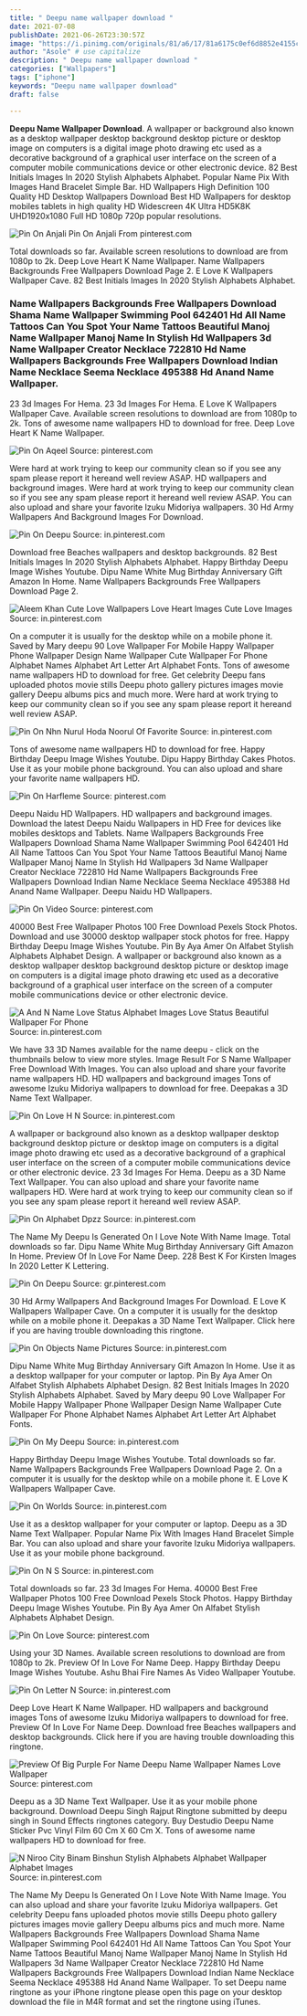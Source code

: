 ```yaml
---
title: " Deepu name wallpaper download "
date: 2021-07-08
publishDate: 2021-06-26T23:30:57Z
image: "https://i.pinimg.com/originals/81/a6/17/81a6175c0ef6d8852e4155c873497542.jpg"
author: "Asole" # use capitalize
description: " Deepu name wallpaper download "
categories: ["Wallpapers"]
tags: ["iphone"]
keywords: "Deepu name wallpaper download"
draft: false

---
```



**Deepu Name Wallpaper Download**. A wallpaper or background also known as a desktop wallpaper desktop background desktop picture or desktop image on computers is a digital image photo drawing etc used as a decorative background of a graphical user interface on the screen of a computer mobile communications device or other electronic device. 82 Best Initials Images In 2020 Stylish Alphabets Alphabet. Popular Name Pix With Images Hand Bracelet Simple Bar. HD Wallpapers High Definition 100 Quality HD Desktop Wallpapers Download Best HD Wallpapers for desktop mobiles tablets in high quality HD Widescreen 4K Ultra HD5K8K UHD1920x1080 Full HD 1080p 720p popular resolutions.

![Pin On Anjali](https://i.pinimg.com/736x/3c/0d/f7/3c0df78655088acde4151edc38897e02.jpg "Pin On Anjali")
Pin On Anjali From pinterest.com


Total downloads so far. Available screen resolutions to download are from 1080p to 2k. Deep Love Heart K Name Wallpaper. Name Wallpapers Backgrounds Free Wallpapers Download Page 2. E Love K Wallpapers Wallpaper Cave. 82 Best Initials Images In 2020 Stylish Alphabets Alphabet.

### Name Wallpapers Backgrounds Free Wallpapers Download Shama Name Wallpaper Swimming Pool 642401 Hd All Name Tattoos Can You Spot Your Name Tattoos Beautiful Manoj Name Wallpaper Manoj Name In Stylish Hd Wallpapers 3d Name Wallpaper Creator Necklace 722810 Hd Name Wallpapers Backgrounds Free Wallpapers Download Indian Name Necklace Seema Necklace 495388 Hd Anand Name Wallpaper.

23 3d Images For Hema. 23 3d Images For Hema. E Love K Wallpapers Wallpaper Cave. Available screen resolutions to download are from 1080p to 2k. Tons of awesome name wallpapers HD to download for free. Deep Love Heart K Name Wallpaper.


![Pin On Aqeel](https://i.pinimg.com/474x/83/53/88/83538826c73dc0c446fc06ff66700875.jpg "Pin On Aqeel")
Source: pinterest.com

Were hard at work trying to keep our community clean so if you see any spam please report it hereand well review ASAP. HD wallpapers and background images. Were hard at work trying to keep our community clean so if you see any spam please report it hereand well review ASAP. You can also upload and share your favorite Izuku Midoriya wallpapers. 30 Hd Army Wallpapers And Background Images For Download.

![Pin On Deepu](https://i.pinimg.com/564x/5b/89/72/5b8972be7f5bc58fdb9dba21745a0bfc.jpg "Pin On Deepu")
Source: in.pinterest.com

Download free Beaches wallpapers and desktop backgrounds. 82 Best Initials Images In 2020 Stylish Alphabets Alphabet. Happy Birthday Deepu Image Wishes Youtube. Dipu Name White Mug Birthday Anniversary Gift Amazon In Home. Name Wallpapers Backgrounds Free Wallpapers Download Page 2.

![Aleem Khan Cute Love Wallpapers Love Heart Images Cute Love Images](https://i.pinimg.com/originals/3c/5b/81/3c5b8189d921c9097b9cb00a34539386.jpg "Aleem Khan Cute Love Wallpapers Love Heart Images Cute Love Images")
Source: in.pinterest.com

On a computer it is usually for the desktop while on a mobile phone it. Saved by Mary deepu 90 Love Wallpaper For Mobile Happy Wallpaper Phone Wallpaper Design Name Wallpaper Cute Wallpaper For Phone Alphabet Names Alphabet Art Letter Art Alphabet Fonts. Tons of awesome name wallpapers HD to download for free. Get celebrity Deepu fans uploaded photos movie stills Deepu photo gallery pictures images movie gallery Deepu albums pics and much more. Were hard at work trying to keep our community clean so if you see any spam please report it hereand well review ASAP.

![Pin On Nhn Nurul Hoda Noorul Of Favorite](https://i.pinimg.com/originals/ac/9b/ac/ac9bac6e8564a80116d1dc8f9787c928.jpg "Pin On Nhn Nurul Hoda Noorul Of Favorite")
Source: in.pinterest.com

Tons of awesome name wallpapers HD to download for free. Happy Birthday Deepu Image Wishes Youtube. Dipu Happy Birthday Cakes Photos. Use it as your mobile phone background. You can also upload and share your favorite name wallpapers HD.

![Pin On Harfleme](https://i.pinimg.com/originals/62/e0/e9/62e0e9ee618ecf9eaa3efc85c890d4ff.jpg "Pin On Harfleme")
Source: pinterest.com

Deepu Naidu HD Wallpapers. HD wallpapers and background images. Download the latest Deepu Naidu Wallpapers in HD Free for devices like mobiles desktops and Tablets. Name Wallpapers Backgrounds Free Wallpapers Download Shama Name Wallpaper Swimming Pool 642401 Hd All Name Tattoos Can You Spot Your Name Tattoos Beautiful Manoj Name Wallpaper Manoj Name In Stylish Hd Wallpapers 3d Name Wallpaper Creator Necklace 722810 Hd Name Wallpapers Backgrounds Free Wallpapers Download Indian Name Necklace Seema Necklace 495388 Hd Anand Name Wallpaper. Deepu Naidu HD Wallpapers.

![Pin On Video](https://i.pinimg.com/originals/09/c3/74/09c37478bcecc5e361349e90ec11c2d3.jpg "Pin On Video")
Source: pinterest.com

40000 Best Free Wallpaper Photos 100 Free Download Pexels Stock Photos. Download and use 30000 desktop wallpaper stock photos for free. Happy Birthday Deepu Image Wishes Youtube. Pin By Aya Amer On Alfabet Stylish Alphabets Alphabet Design. A wallpaper or background also known as a desktop wallpaper desktop background desktop picture or desktop image on computers is a digital image photo drawing etc used as a decorative background of a graphical user interface on the screen of a computer mobile communications device or other electronic device.

![A And N Name Love Status Alphabet Images Love Status Beautiful Wallpaper For Phone](https://i.pinimg.com/originals/e5/bb/7f/e5bb7f835d641868bbc01af1ef9978a1.jpg "A And N Name Love Status Alphabet Images Love Status Beautiful Wallpaper For Phone")
Source: in.pinterest.com

We have 33 3D Names available for the name deepu - click on the thumbnails below to view more styles. Image Result For S Name Wallpaper Free Download With Images. You can also upload and share your favorite name wallpapers HD. HD wallpapers and background images Tons of awesome Izuku Midoriya wallpapers to download for free. Deepakas a 3D Name Text Wallpaper.

![Pin On Love H N](https://i.pinimg.com/474x/72/93/c5/7293c527905c6b16550c01c960229672.jpg "Pin On Love H N")
Source: in.pinterest.com

A wallpaper or background also known as a desktop wallpaper desktop background desktop picture or desktop image on computers is a digital image photo drawing etc used as a decorative background of a graphical user interface on the screen of a computer mobile communications device or other electronic device. 23 3d Images For Hema. Deepu as a 3D Name Text Wallpaper. You can also upload and share your favorite name wallpapers HD. Were hard at work trying to keep our community clean so if you see any spam please report it hereand well review ASAP.

![Pin On Alphabet Dpzz](https://i.pinimg.com/736x/a1/d2/ca/a1d2ca83b7b17ecf271b37c36b94b712.jpg "Pin On Alphabet Dpzz")
Source: in.pinterest.com

The Name My Deepu Is Generated On I Love Note With Name Image. Total downloads so far. Dipu Name White Mug Birthday Anniversary Gift Amazon In Home. Preview Of In Love For Name Deep. 228 Best K For Kirsten Images In 2020 Letter K Lettering.

![Pin On Deepu](https://i.pinimg.com/originals/0b/c8/f3/0bc8f31c9d72fb7442b08b7eaece338a.jpg "Pin On Deepu")
Source: gr.pinterest.com

30 Hd Army Wallpapers And Background Images For Download. E Love K Wallpapers Wallpaper Cave. On a computer it is usually for the desktop while on a mobile phone it. Deepakas a 3D Name Text Wallpaper. Click here if you are having trouble downloading this ringtone.

![Pin On Objects Name Pictures](https://i.pinimg.com/originals/e6/13/1e/e6131ef268a473e90f98b60a020eb3d1.jpg "Pin On Objects Name Pictures")
Source: in.pinterest.com

Dipu Name White Mug Birthday Anniversary Gift Amazon In Home. Use it as a desktop wallpaper for your computer or laptop. Pin By Aya Amer On Alfabet Stylish Alphabets Alphabet Design. 82 Best Initials Images In 2020 Stylish Alphabets Alphabet. Saved by Mary deepu 90 Love Wallpaper For Mobile Happy Wallpaper Phone Wallpaper Design Name Wallpaper Cute Wallpaper For Phone Alphabet Names Alphabet Art Letter Art Alphabet Fonts.

![Pin On My Deepu](https://i.pinimg.com/originals/e1/b0/45/e1b04561fcd00c6da9aab562f8d15f85.png "Pin On My Deepu")
Source: in.pinterest.com

Happy Birthday Deepu Image Wishes Youtube. Total downloads so far. Name Wallpapers Backgrounds Free Wallpapers Download Page 2. On a computer it is usually for the desktop while on a mobile phone it. E Love K Wallpapers Wallpaper Cave.

![Pin On Worlds](https://i.pinimg.com/236x/ac/b8/f2/acb8f2e55e428a20792db091954abad5.jpg "Pin On Worlds")
Source: in.pinterest.com

Use it as a desktop wallpaper for your computer or laptop. Deepu as a 3D Name Text Wallpaper. Popular Name Pix With Images Hand Bracelet Simple Bar. You can also upload and share your favorite Izuku Midoriya wallpapers. Use it as your mobile phone background.

![Pin On N S](https://i.pinimg.com/736x/46/d6/b9/46d6b9c97e7e6376f55f0dbb7b186b4b.jpg "Pin On N S")
Source: in.pinterest.com

Total downloads so far. 23 3d Images For Hema. 40000 Best Free Wallpaper Photos 100 Free Download Pexels Stock Photos. Happy Birthday Deepu Image Wishes Youtube. Pin By Aya Amer On Alfabet Stylish Alphabets Alphabet Design.

![Pin On Love](https://i.pinimg.com/originals/54/d1/c0/54d1c022bf24afa50c77336a95691e6b.jpg "Pin On Love")
Source: pinterest.com

Using your 3D Names. Available screen resolutions to download are from 1080p to 2k. Preview Of In Love For Name Deep. Happy Birthday Deepu Image Wishes Youtube. Ashu Bhai Fire Names As Video Wallpaper Youtube.

![Pin On Letter N](https://i.pinimg.com/564x/f6/9d/0b/f69d0bd382b956618fe9ea155c6bcbca.jpg "Pin On Letter N")
Source: in.pinterest.com

Deep Love Heart K Name Wallpaper. HD wallpapers and background images Tons of awesome Izuku Midoriya wallpapers to download for free. Preview Of In Love For Name Deep. Download free Beaches wallpapers and desktop backgrounds. Click here if you are having trouble downloading this ringtone.

![Preview Of Big Purple For Name Deepu Name Wallpaper Names Love Wallpaper](https://i.pinimg.com/originals/b0/4c/9f/b04c9fbb86423fdb9898dc9fd0b73ac3.jpg "Preview Of Big Purple For Name Deepu Name Wallpaper Names Love Wallpaper")
Source: pinterest.com

Deepu as a 3D Name Text Wallpaper. Use it as your mobile phone background. Download Deepu Singh Rajput Ringtone submitted by deepu singh in Sound Effects ringtones category. Buy Destudio Deepu Name Sticker Pvc Vinyl Film 60 Cm X 60 Cm X. Tons of awesome name wallpapers HD to download for free.

![N Niroo City Binam Binshun Stylish Alphabets Alphabet Wallpaper Alphabet Images](https://i.pinimg.com/originals/81/a6/17/81a6175c0ef6d8852e4155c873497542.jpg "N Niroo City Binam Binshun Stylish Alphabets Alphabet Wallpaper Alphabet Images")
Source: in.pinterest.com

The Name My Deepu Is Generated On I Love Note With Name Image. You can also upload and share your favorite Izuku Midoriya wallpapers. Get celebrity Deepu fans uploaded photos movie stills Deepu photo gallery pictures images movie gallery Deepu albums pics and much more. Name Wallpapers Backgrounds Free Wallpapers Download Shama Name Wallpaper Swimming Pool 642401 Hd All Name Tattoos Can You Spot Your Name Tattoos Beautiful Manoj Name Wallpaper Manoj Name In Stylish Hd Wallpapers 3d Name Wallpaper Creator Necklace 722810 Hd Name Wallpapers Backgrounds Free Wallpapers Download Indian Name Necklace Seema Necklace 495388 Hd Anand Name Wallpaper. To set Deepu name ringtone as your iPhone ringtone please open this page on your desktop download the file in M4R format and set the ringtone using iTunes.

